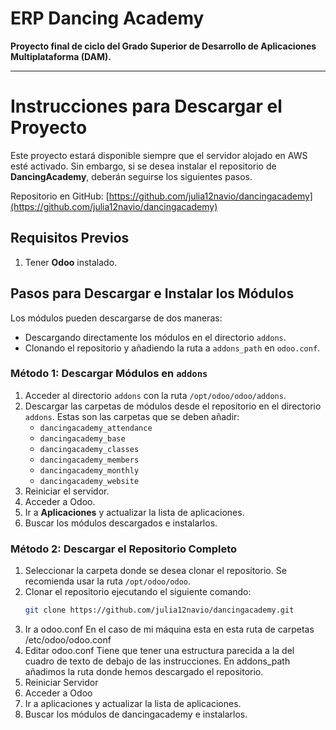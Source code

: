 # ERP Dancing Academy

**Proyecto final de ciclo del Grado Superior de Desarrollo de Aplicaciones Multiplataforma (DAM).**

---

# Instrucciones para Descargar el Proyecto

Este proyecto estará disponible siempre que el servidor alojado en AWS esté activado. Sin embargo, si se desea instalar el repositorio de **DancingAcademy**, deberán seguirse los siguientes pasos.

Repositorio en GitHub: [https://github.com/julia12navio/dancingacademy](https://github.com/julia12navio/dancingacademy)

## Requisitos Previos
1. Tener **Odoo** instalado.

## Pasos para Descargar e Instalar los Módulos

Los módulos pueden descargarse de dos maneras:  
- Descargando directamente los módulos en el directorio `addons`.  
- Clonando el repositorio y añadiendo la ruta a `addons_path` en `odoo.conf`.

### Método 1: Descargar Módulos en `addons`
1. Acceder al directorio `addons` con la ruta `/opt/odoo/odoo/addons`.
2. Descargar las carpetas de módulos desde el repositorio en el directorio `addons`. Estas son las carpetas que se deben añadir:
   - `dancingacademy_attendance`
   - `dancingacademy_base`
   - `dancingacademy_classes`
   - `dancingacademy_members`
   - `dancingacademy_monthly`
   - `dancingacademy_website`
3. Reiniciar el servidor.
4. Acceder a Odoo.
5. Ir a **Aplicaciones** y actualizar la lista de aplicaciones.
6. Buscar los módulos descargados e instalarlos.

### Método 2: Descargar el Repositorio Completo
1. Seleccionar la carpeta donde se desea clonar el repositorio. Se recomienda usar la ruta `/opt/odoo/odoo`.
2. Clonar el repositorio ejecutando el siguiente comando:
   ```bash
   git clone https://github.com/julia12navio/dancingacademy.git
3. Ir a odoo.conf
      En el caso de mi máquina esta en esta ruta de carpetas
      /etc/odoo/odoo.conf
4. Editar odoo.conf
      Tiene que tener una estructura parecida a la del cuadro de texto de
      debajo de las instrucciones. En addons_path añadimos la ruta donde
      hemos descargado el repositorio.
5. Reiniciar Servidor
6. Acceder a Odoo
7. Ir a aplicaciones y actualizar la lista de aplicaciones.
8. Buscar los módulos de dancingacademy e instalarlos.
